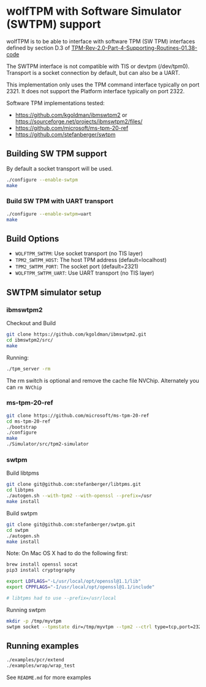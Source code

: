 # wolfTPM with Software Simulator (SWTPM) support

wolfTPM is to be able to interface with software TPM (SW TPM) interfaces defined by section D.3 of [TPM-Rev-2.0-Part-4-Supporting-Routines-01.38-code](https://trustedcomputinggroup.org/wp-content/uploads/TPM-Rev-2.0-Part-4-Supporting-Routines-01.38-code.pdf)

The SWTPM interface is not compatible with TIS or devtpm (/dev/tpm0). Transport is a socket connection by default, but can also be a UART.

This implementation only uses the TPM command interface typically on port 2321. It does not support the Platform interface typically on port 2322.

Software TPM implementations tested:
* https://github.com/kgoldman/ibmswtpm2 or https://sourceforge.net/projects/ibmswtpm2/files/
* https://github.com/microsoft/ms-tpm-20-ref
* https://github.com/stefanberger/swtpm

## Building SW TPM support

By default a socket transport will be used.

```sh
./configure --enable-swtpm
make
```

### Build SW TPM with UART transport

```sh
./configure --enable-swtpm=uart
make
```

## Build Options

* `WOLFTPM_SWTPM`: Use socket transport (no TIS layer)
* `TPM2_SWTPM_HOST`: The host TPM address (default=localhost)
* `TPM2_SWTPM_PORT`: The socket port (default=2321)
* `WOLFTPM_SWTPM_UART`: Use UART transport (no TIS layer)


## SWTPM simulator setup

### ibmswtpm2

Checkout and Build
```sh
git clone https://github.com/kgoldman/ibmswtpm2.git
cd ibmswtpm2/src/
make
```

Running:
```sh
./tpm_server -rm
```

The rm switch is optional and remove the cache file NVChip. Alternately you can `rm NVChip`

### ms-tpm-20-ref

```sh
git clone https://github.com/microsoft/ms-tpm-20-ref
cd ms-tpm-20-ref
./bootstrap
./configure
make
./Simulator/src/tpm2-simulator
```

### swtpm

Build libtpms

```sh
git clone git@github.com:stefanberger/libtpms.git
cd libtpms
./autogen.sh --with-tpm2 --with-openssl --prefix=/usr
make install
```

Build swtpm

```sh
git clone git@github.com:stefanberger/swtpm.git
cd swtpm
./autogen.sh
make install
```

Note: On Mac OS X had to do the following first:

```sh
brew install openssl socat
pip3 install cryptography

export LDFLAGS="-L/usr/local/opt/openssl@1.1/lib"
export CPPFLAGS="-I/usr/local/opt/openssl@1.1/include"

# libtpms had to use --prefix=/usr/local
```

Running swtpm

```sh
mkdir -p /tmp/myvtpm
swtpm socket --tpmstate dir=/tmp/myvtpm --tpm2 --ctrl type=tcp,port=2322 --server type=tcp,port=2321 --flags not-need-init
```

## Running examples

```sh
./examples/pcr/extend
./examples/wrap/wrap_test
```

See `README.md` for more examples
